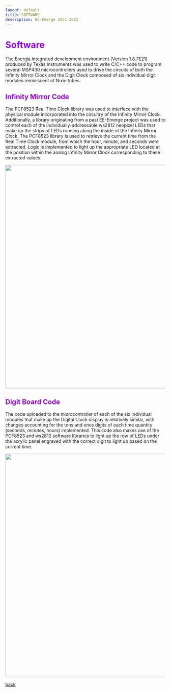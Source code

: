 ```yaml
---
layout: default
title: SOFTWARE
description: EE-Emerge 2021-2022
---
```


<h1 style="color:darkviolet;"> Software </h1>

The Energia integrated development environment (Version 1.8.7E21) produced by Texas Instruments was used to write C/C++ code to program several MSP430 microcontrollers used to drive the circuits of both the Infinity Mirror Clock and the Digit Clock composed of six individual digit modules reminiscent of Nixie tubes.

<h2 style="color:darkviolet;"> Infinity Mirror Code </h2>

The PCF8523 Real Time Clock library was used to interface with the physical module incorporated into the circuitry of the Infinity Mirror Clock. Additionally, a library originating from a past EE-Emerge project was used to control each of the individually-addressable ws2812 neopixel LEDs that make up the strips of LEDs running along the inside of the Infinity Mirror Clock. The PCF8523 library is used to retrieve the current time from the Real Time Clock module, from which the hour, minute, and seconds were extracted. Logic is implemented to light up the appropriate LED located at the position within the analog Infinity Mirror Clock corresponding to these extracted values.

<p align = "center">
  <img src="{{site.baseurl}}/assets/images/infinitymirrorclockcode.png" width="700">
  </p>
  
<h2 style="color:darkviolet;"> Digit Board Code </h2>

The code uploaded to the microcontroller of each of the six individual modules that make up the Digital Clock display is relatively similar, with changes accounting for the tens and ones digits of each time quantity (seconds, minutes, hours) implemented. This code also makes use of the PCF8523 and ws2812 software libraries to light up the row of LEDs under the acrylic panel engraved with the correct digit to light up based on the current time.

<p align = "center">
  <img src="{{site.baseurl}}/assets/images/digitclockcode.png" width="700">
  </p>


[back](./)
